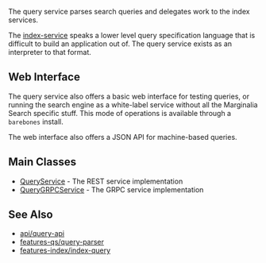 The query service parses search queries and delegates work to the 
index services.

The [index-service](../index-service) speaks a lower level query specification language
that is difficult to build an application out of.  The query service exists as an interpreter
to that format.  

## Web Interface

The query service also offers a basic web interface for testing queries, or
running the search engine as a white-label service without all the Marginalia Search 
specific stuff.  This mode of operations is available through a `barebones` install.

The web interface also offers a JSON API for machine-based queries.

## Main Classes

* [QueryService](src/main/java/nu/marginalia/query/QueryService.java) - The REST service implementation
* [QueryGRPCService](src/main/java/nu/marginalia/query/QueryGRPCService.java) - The GRPC service implementation

## See Also

* [api/query-api](../../api/query-api)
* [features-qs/query-parser](../../features-qs/query-parser)
* [features-index/index-query](../../features-index/index-query)